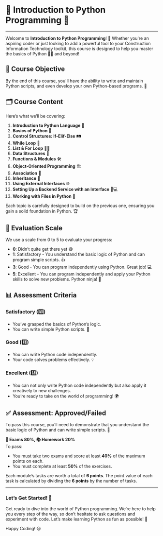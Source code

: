 
# 🐍 Introduction to Python Programming 📐

---

Welcome to **Introduction to Python Programming**! 🎉 Whether you're an aspiring coder or just looking to add a powerful tool to your Construction Information Technology toolkit, this course is designed to help you master the basics of Python 🧑‍💻 and beyond!

## 🎯 Course Objective

By the end of this course, you'll have the ability to write and maintain Python scripts, and even develop your own Python-based programs. 🚀

## 🗂 Course Content

Here’s what we’ll be covering:

1. **Introduction to Python Language** 🐍  
2. **Basics of Python** 🧠  
3. **Control Structures: If-Elif-Else** 🛤  
4. **While Loop** 🔄  
5. **List & For Loop** 📜🔁  
6. **Data Structures** 🧩  
7. **Functions & Modules** 🛠  
8. **Object-Oriented Programming** 🏗  
9. **Association** 🤝  
10. **Inheritance** 🧬  
11. **Using External Interfaces** 🌐  
12. **Setting Up a Backend Service with an Interface** 🔧💻  
13. **Working with Files in Python** 📁  

Each topic is carefully designed to build on the previous one, ensuring you gain a solid foundation in Python. 🏆

## 📝 Evaluation Scale

We use a scale from 0 to 5 to evaluate your progress:

- **0**: Didn’t quite get there yet 😅
- **1**: Satisfactory - You understand the basic logic of Python and can program simple scripts. 👍
- **3**: Good - You can program independently using Python. Great job! 💻
- **5**: Excellent - You can program independently and apply your Python skills to solve new problems. Python ninja! 🥷

## 📊 Assessment Criteria

### Satisfactory (1️⃣)
- You’ve grasped the basics of Python’s logic.
- You can write simple Python scripts. 📝

### Good (3️⃣)
- You can write Python code independently.
- Your code solves problems effectively. 💡

### Excellent (5️⃣)
- You can not only write Python code independently but also apply it creatively to new challenges.
- You’re ready to take on the world of programming! 🌍

## ✅ Assessment: Approved/Failed

To pass this course, you’ll need to demonstrate that you understand the basic logic of Python and can write simple scripts. 🚦

**📝 Exams 80%, 📚 Homework 20%**  
To pass:
- You must take two exams and score at least **40%** of the maximum points on each.
- You must complete at least **50%** of the exercises.

Each module’s tasks are worth a total of **6 points**. 
The point value of each task is calculated by dividing the **6 points** by the number of tasks.

---

### Let’s Get Started! 🚀

Get ready to dive into the world of Python programming. We’re here to help you every step of the way, so don’t hesitate to ask questions and experiment with code. Let’s make learning Python as fun as possible! 🎈

Happy Coding! 😃
